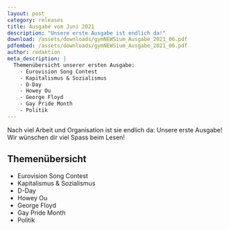```yaml
---
layout: post
category: releases
title: Ausgabe vom Juni 2021
description: "Unsere erste Ausgabe ist endlich da!"
download: /assets/downloads/gymNEWSium_Ausgabe_2021_06.pdf
pdfembed: /assets/downloads/gymNEWSium_Ausgabe_2021_06.pdf
author: redaktion
meta_description: |
  Themenübersicht unserer ersten Ausgabe: 
    - Eurovision Song Contest
    - Kapitalismus & Sozialismus
    - D-Day
    - Howey Ou
    - George Floyd
    - Gay Pride Month
    - Politik
---
```


Nach viel Arbeit und Organisation ist sie endlich da: Unsere erste Ausgabe!
Wir wünschen dir viel Spass beim Lesen!

<!--more-->

## Themenübersicht

- Eurovision Song Contest
- Kapitalismus & Sozialismus
- D-Day
- Howey Ou
- George Floyd
- Gay Pride Month
- Politik
